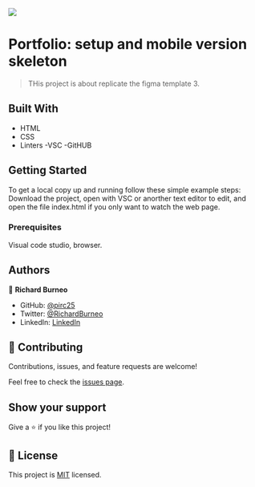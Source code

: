 ![](https://img.shields.io/badge/Microverse-blueviolet)

# Portfolio: setup and mobile version skeleton

> THis project is about replicate the figma template 3.

## Built With

- HTML
- CSS
- Linters
  -VSC
  -GitHUB

## Getting Started

To get a local copy up and running follow these simple example steps:
Download the project, open with VSC or anorther text editor to edit, and open the file index.html if you only want to watch the web page.

### Prerequisites

Visual code studio, browser.

## Authors

👤 **Richard Burneo**

- GitHub: [@pirc25](https://github.com/pirc25)
- Twitter: [@RichardBurneo](https://twitter.com/RichardBurneo)
- LinkedIn: [LinkedIn](https://www.linkedin.com/in/richard-burneo-aguilera-1277aa203/)

## 🤝 Contributing

Contributions, issues, and feature requests are welcome!

Feel free to check the [issues page](../../issues/).

## Show your support

Give a ⭐️ if you like this project!

## 📝 License

This project is [MIT](./MIT.md) licensed.

